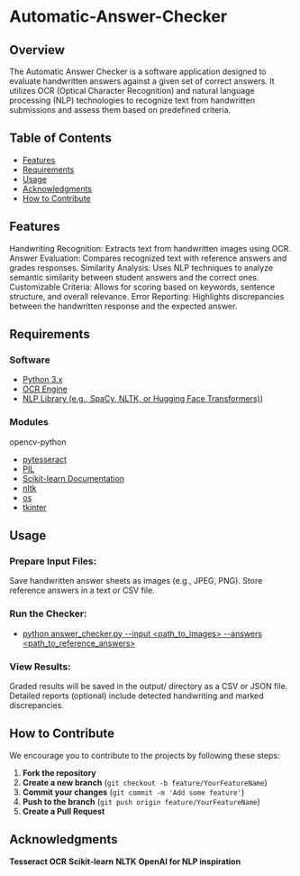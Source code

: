 # Automatic-Answer-Checker

## Overview

The Automatic Answer Checker is a software application designed to evaluate handwritten answers against a given set of correct answers. It utilizes OCR (Optical Character Recognition) and natural language processing (NLP) technologies to recognize text from handwritten submissions and assess them based on predefined criteria.

## Table of Contents

- [Features](#Features)
- [Requirements](#Requirements)
- [Usage](#Usage)
- [Acknowledgments](#Acknowledgments)
- [How to Contribute](#How-to-Contribute)


## Features

Handwriting Recognition: Extracts text from handwritten images using OCR.
Answer Evaluation: Compares recognized text with reference answers and grades responses.
Similarity Analysis: Uses NLP techniques to analyze semantic similarity between student answers and the correct ones.
Customizable Criteria: Allows for scoring based on keywords, sentence structure, and overall relevance.
Error Reporting: Highlights discrepancies between the handwritten response and the expected answer.

## Requirements

### Software
- [Python 3.x](https://www.python.org/)
- [OCR Engine](https://pypi.org/project/pytesseract/)
- [NLP Library (e.g., SpaCy, NLTK, or Hugging Face Transformers)](https://www.nltk.org/book/))


### Modules 
opencv-python
- [pytesseract](https://pypi.org/project/pytesseract/)
- [PIL](https://pypi.org/project/pillow/)
- [Scikit-learn Documentation](https://scikit-learn.org/)
- [nltk](https://www.nltk.org/book/)
- [os](https://docs.python.org/3/library/os.html)
- [tkinter](https://docs.python.org/3/library/tkinter.html)




## Usage

### Prepare Input Files:
Save handwritten answer sheets as images (e.g., JPEG, PNG).
Store reference answers in a text or CSV file.

### Run the Checker:
- [python answer_checker.py --input <path_to_images> --answers <path_to_reference_answers>](steps)

### View Results:
Graded results will be saved in the output/ directory as a CSV or JSON file.
Detailed reports (optional) include detected handwriting and marked discrepancies.

## How to Contribute

We encourage you to contribute to the projects by following these steps:

1. **Fork the repository**
2. **Create a new branch** (`git checkout -b feature/YourFeatureName`)
3. **Commit your changes** (`git commit -m 'Add some feature'`)
4. **Push to the branch** (`git push origin feature/YourFeatureName`)
5. **Create a Pull Request**

## Acknowledgments

**Tesseract OCR**
**Scikit-learn**
**NLTK**
**OpenAI for NLP inspiration**

